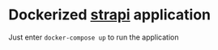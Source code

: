 # Dockerized [strapi](https://strapi.io/) application

Just enter `docker-compose up` to run the application